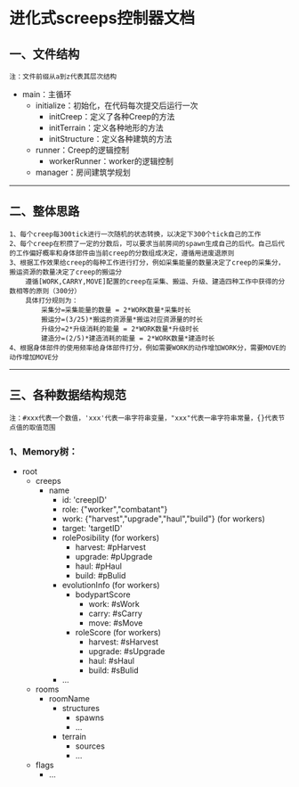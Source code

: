 # 进化式screeps控制器文档

## 一、文件结构
    注：文件前缀从a到z代表其层次结构
* main：主循环
    * initialize：初始化，在代码每次提交后运行一次
        * initCreep：定义了各种Creep的方法
        * initTerrain：定义各种地形的方法
        * initStructure：定义各种建筑的方法
    * runner：Creep的逻辑控制
        * workerRunner：worker的逻辑控制
    * manager：房间建筑学规划
----------------------------------
## 二、整体思路
    1、每个creep每300tick进行一次随机的状态转换，以决定下300个tick自己的工作
    2、每个creep在积攒了一定的分数后，可以要求当前房间的spawn生成自己的后代。自己后代的工作偏好概率和身体部件由当前creep的分数组成决定，遵循用进废退原则
    3、根据工作效果给creep的每种工作进行打分，例如采集能量的数量决定了creep的采集分，搬运资源的数量决定了creep的搬运分
        遵循[WORK,CARRY,MOVE]配置的creep在采集、搬运、升级、建造四种工作中获得的分数相等的原则（300分）
        具体打分规则为：
            采集分=采集能量的数量 = 2*WORK数量*采集时长
            搬运分=(3/25)*搬运的资源量*搬运对应资源量的时长
            升级分=2*升级消耗的能量 = 2*WORK数量*升级时长
            建造分=(2/5)*建造消耗的能量 = 2*WORK数量*建造时长
    4、根据身体部件的使用频率给身体部件打分，例如需要WORK的动作增加WORK分，需要MOVE的动作增加MOVE分
----------------------------------
## 三、各种数据结构规范
    注：#xxx代表一个数值，'xxx'代表一串字符串变量，"xxx"代表一串字符串常量，{}代表节点值的取值范围
### 1、Memory树：
* root
    * creeps
        * name
            * id: 'creepID'
            * role: {"worker","combatant"}
            * work: {"harvest","upgrade","haul","build"}    (for workers)
            * target: 'targetID'
            * rolePosibility    (for workers)
                * harvest: #pHarvest
                * upgrade: #pUpgrade
                * haul: #pHaul
                * build: #pBulid
            * evolutionInfo     (for workers)
                * bodypartScore
                    * work: #sWork
                    * carry: #sCarry
                    * move: #sMove
                * roleScore     (for workers)
                    * harvest: #sHarvest
                    * upgrade: #sUpgrade
                    * haul: #sHaul
                    * build: #sBulid
            * ...
    * rooms
        * roomName
            * structures
                * spawns
                * ...
            * terrain
                * sources
                * ...
    * flags
        * ...

